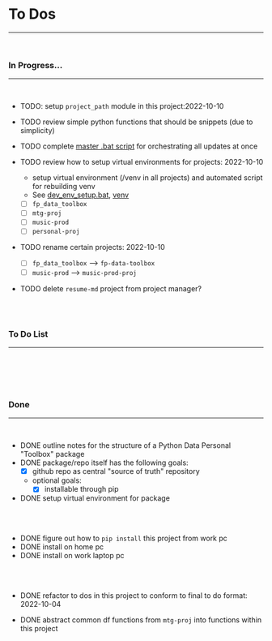 # **To Dos**

---

<br>

### **In Progress...**

---

<br>

- TODO: setup `project_path` module in this project:2022-10-10

- TODO review simple python functions that should be snippets (due to simplicity)

- TODO complete [master .bat script](./scripts/batch/master_script.bat) for orchestrating all updates at once

- TODO review how to setup virtual environments for projects: 2022-10-10
    - setup virtual environment (/venv in all projects) and automated script for rebuilding venv
    - See [dev_env_setup.bat](dev_env_setup.bat), [venv](venv/)
    - [ ] `fp_data_toolbox`
    - [ ] `mtg-proj`
    - [ ] `music-prod`
    - [ ] `personal-proj`

- TODO rename certain projects: 2022-10-10
    - [ ] `fp_data_toolbox` --> `fp-data-toolbox`
    - [ ] `music-prod` --> `music-prod-proj`

- TODO delete `resume-md` project from project manager?

<br><br>

### **To Do List**

---

<br>

<br><br>

### **Done**

---

<br>

- DONE outline notes for the structure of a Python Data Personal "Toolbox" package
- DONE package/repo itself has the following goals:
    - [x] github repo as central "source of truth" repository
    - optional goals:
        - [x] installable through pip
- DONE setup virtual environment for package

<br><br>

- DONE figure out how to `pip install` this project from work pc
- DONE install on home pc
- DONE install on work laptop pc

<br><br>

- DONE refactor to dos in this project to conform to final to do format: 2022-10-04

- DONE abstract common df functions from `mtg-proj` into functions within this project

<br><br>

